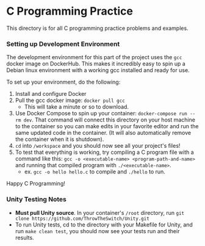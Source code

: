 # C Programming Practice

This directory is for all C programming practice problems and examples.

### Setting up Development Environment

The development environment for this part of the project uses the `gcc` docker image on DockerHub. This makes it incredibly easy to spin up a Debian linux environment with a working gcc installed and ready for use.

To set up your environment, do the following:

1. Install and configure Docker
2. Pull the gcc docker image: `docker pull gcc`
    - This will take a minute or so to download.
3. Use Docker Compose to spin up your container: `docker-compose run --rm dev`. That command will connect this directory on your host machine to the container so you can make edits in your favorite editor and run the same updated code in the container. (It will also automatically remove the container when it is shutdown).
4. `cd` into `/workspace` and you should now see all your project's files!
5. To test that everything is working, try compiling a C program file with a command like this: `gcc -o <executable-name> <program-path-and-name>` and running that compiled program with `./<executable-name>`.
    - ex. `gcc -o hello hello.c` to compile and `./hello` to run.

Happy C Programming!

### Unity Testing Notes

- **Must pull Unity source**. In your container's `/root` directory, run `git clone https://github.com/ThrowTheSwitch/Unity.git`
- To run Unity tests, cd to the directory with your Makefile for Unity, and run `make clean test`, you should now see your tests run and their results.
